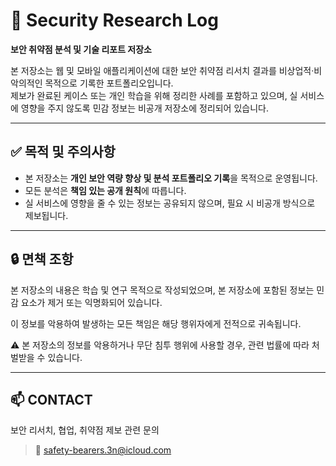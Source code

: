 # 🔐 Security Research Log

**보안 취약점 분석 및 기술 리포트 저장소**

본 저장소는 웹 및 모바일 애플리케이션에 대한 보안 취약점 리서치 결과를 비상업적·비악의적인 목적으로 기록한 포트폴리오입니다.  
제보가 완료된 케이스 또는 개인 학습을 위해 정리한 사례를 포함하고 있으며, 실 서비스에 영향을 주지 않도록 민감 정보는 비공개 저장소에 정리되어 있습니다.

---
## ✅ 목적 및 주의사항

- 본 저장소는 **개인 보안 역량 향상 및 분석 포트폴리오 기록**을 목적으로 운영됩니다.
- 모든 분석은 **책임 있는 공개 원칙**에 따릅니다.
- 실 서비스에 영향을 줄 수 있는 정보는 공유되지 않으며, 필요 시 비공개 방식으로 제보됩니다.

---

## 🔒 면책 조항

본 저장소의 내용은 학습 및 연구 목적으로 작성되었으며,
본 저장소에 포함된 정보는 민감 요소가 제거 또는 익명화되어 있습니다.

이 정보를 악용하여 발생하는 모든 책임은 해당 행위자에게 전적으로 귀속됩니다.

⚠️ 본 저장소의 정보를 악용하거나 무단 침투 행위에 사용할 경우, 관련 법률에 따라 처벌받을 수 있습니다.

---

## 📫 CONTACT

보안 리서치, 협업, 취약점 제보 관련 문의
> 📧 [safety-bearers.3n@icloud.com](mailto:safety-bearers.3n@icloud.com)

